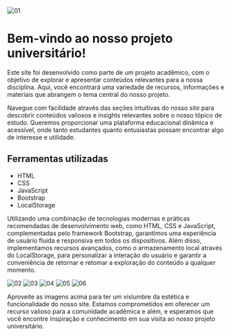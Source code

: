 ![01](https://github.com/MrHoneys/AutoZone-Cars/assets/143344101/bd375927-1103-4014-8007-54e9a7c22ef4)

# Bem-vindo ao nosso projeto universitário!
Este site foi desenvolvido como parte de um projeto acadêmico, com o objetivo de explorar e apresentar conteúdos relevantes para a nossa disciplina. Aqui, você encontrará uma variedade de recursos, informações e materiais que abrangem o tema central do nosso projeto.

Navegue com facilidade através das seções intuitivas do nosso site para descobrir conteúdos valiosos e insights relevantes sobre o nosso tópico de estudo. Queremos proporcionar uma plataforma educacional dinâmica e acessível, onde tanto estudantes quanto entusiastas possam encontrar algo de interesse e utilidade.

## Ferramentas utilizadas 

- HTML
- CSS
- JavaScript
- Bootstrap
- LocalStorage

Utilizando uma combinação de tecnologias modernas e práticas recomendadas de desenvolvimento web, como HTML, CSS e JavaScript, complementadas pelo framework Bootstrap, garantimos uma experiência de usuário fluida e responsiva em todos os dispositivos. Além disso, implementamos recursos avançados, como o armazenamento local através do LocalStorage, para personalizar a interação do usuário e garantir a conveniência de retornar e retomar a exploração do conteúdo a qualquer momento.

![02](https://github.com/MrHoneys/AutoZone-Cars/assets/143344101/24bffbef-6d4c-43f5-8f2d-fa65040b7092)
![03](https://github.com/MrHoneys/AutoZone-Cars/assets/143344101/3f17e620-f846-4f35-8a88-23f26df18d26)
![04](https://github.com/MrHoneys/AutoZone-Cars/assets/143344101/2f85e7e8-b309-4672-b9a7-9ea566c54b5b)
![05](https://github.com/MrHoneys/AutoZone-Cars/assets/143344101/2ec66172-940e-4d51-b55d-38d295a7d3a4)
![06](https://github.com/MrHoneys/AutoZone-Cars/assets/143344101/8f75fd17-55a8-4ec6-b997-a05c61696f59)


Aproveite as imagens acima para ter um vislumbre da estética e funcionalidade do nosso site. Estamos comprometidos em oferecer um recurso valioso para a comunidade acadêmica e além, e esperamos que você encontre inspiração e conhecimento em sua visita ao nosso projeto universitário.
